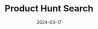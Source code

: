 ---
layout: post
title: 'Product Hunt Search'
video-link: https://ant.umn.edu/embedded/vjabmrkljs
date: 2024-03-17
application: producthunt
flow-type: search
tags: [web,discovery,find,browse]
---